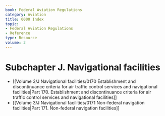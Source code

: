 ```yaml
---
book: Federal Aviation Regulations
category: Aviation
title: 0000 Index
topic:
- Federal Aviation Regulations
- Reference
type: Resource
volume: 3
---
```


# Subchapter J. Navigational facilities

- [[Volume 3/J Navigational facilities/0170 Establishment and discontinuance criteria for air traffic control services and navigational facilities|Part 170. Establishment and discontinuance criteria for air traffic control services and navigational facilities]]
- [[Volume 3/J Navigational facilities/0171 Non-federal navigation facilities|Part 171. Non-federal navigation facilities]]